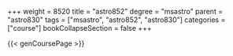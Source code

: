 +++
weight = 8520
title = "astro852"
degree = "msastro"
parent = "astro830"
tags = ["msastro", "astro852", "astro830"]
categories = ["course"]
bookCollapseSection = false
+++

{{< genCoursePage >}}
